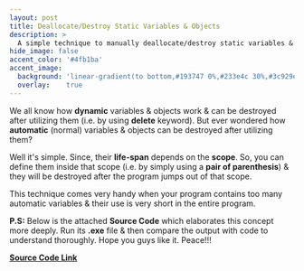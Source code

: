 ```yaml
---
layout: post
title: Deallocate/Destroy Static Variables & Objects
description: >
  A simple technique to manually deallocate/destroy static variables & objects in C++.
hide_image: false
accent_color: '#4fb1ba'
accent_image:
  background: 'linear-gradient(to bottom,#193747 0%,#233e4c 30%,#3c929e 50%,#d5d5d4 70%,#cdccc8 100%)'
  overlay:    true
---
```


We all know how **dynamic** variables & objects work & can be destroyed after utilizing them (i.e. by using **delete** keyword). But ever wondered how **automatic** (normal) variables & objects can be destroyed after utilizing them?

Well it's simple. Since, their **life-span** depends on the **scope**. So, you can define them inside that scope (i.e. by simply using a **pair of parenthesis**) & they will be destroyed after the program jumps out of that scope.

This technique comes very handy when your program contains too many automatic variables & their use is very short in the entire program.

**P.S:** Below is the attached **Source Code** which elaborates this concept more deeply. Run its **.exe** file & then compare the output with code to understand thoroughly. Hope you guys like it. Peace!!!

[**Source Code Link**](/assets/blog_material/Automatic_Obj_Manual_Destruction.cpp)
